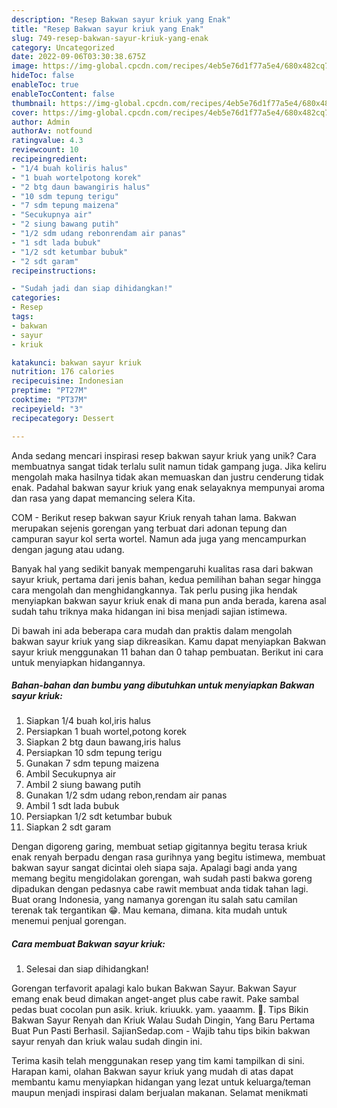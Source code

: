 ```yaml
---
description: "Resep Bakwan sayur kriuk yang Enak"
title: "Resep Bakwan sayur kriuk yang Enak"
slug: 749-resep-bakwan-sayur-kriuk-yang-enak
category: Uncategorized
date: 2022-09-06T03:30:38.675Z
image: https://img-global.cpcdn.com/recipes/4eb5e76d1f77a5e4/680x482cq70/bakwan-sayur-kriuk-foto-resep-utama.jpg
hideToc: false
enableToc: true
enableTocContent: false
thumbnail: https://img-global.cpcdn.com/recipes/4eb5e76d1f77a5e4/680x482cq70/bakwan-sayur-kriuk-foto-resep-utama.jpg
cover: https://img-global.cpcdn.com/recipes/4eb5e76d1f77a5e4/680x482cq70/bakwan-sayur-kriuk-foto-resep-utama.jpg
author: Admin
authorAv: notfound
ratingvalue: 4.3
reviewcount: 10
recipeingredient:
- "1/4 buah koliris halus"
- "1 buah wortelpotong korek"
- "2 btg daun bawangiris halus"
- "10 sdm tepung terigu"
- "7 sdm tepung maizena"
- "Secukupnya air"
- "2 siung bawang putih"
- "1/2 sdm udang rebonrendam air panas"
- "1 sdt lada bubuk"
- "1/2 sdt ketumbar bubuk"
- "2 sdt garam"
recipeinstructions:

- "Sudah jadi dan siap dihidangkan!"
categories:
- Resep
tags:
- bakwan
- sayur
- kriuk

katakunci: bakwan sayur kriuk 
nutrition: 176 calories
recipecuisine: Indonesian
preptime: "PT27M"
cooktime: "PT37M"
recipeyield: "3"
recipecategory: Dessert

---
```





Anda sedang mencari inspirasi resep bakwan sayur kriuk yang unik? Cara membuatnya sangat tidak terlalu sulit namun tidak gampang juga. Jika keliru mengolah maka hasilnya tidak akan memuaskan dan justru cenderung tidak enak. Padahal bakwan sayur kriuk yang enak selayaknya mempunyai aroma dan rasa yang dapat memancing selera Kita.





COM - Berikut resep bakwan sayur Kriuk renyah tahan lama. Bakwan merupakan sejenis gorengan yang terbuat dari adonan tepung dan campuran sayur kol serta wortel. Namun ada juga yang mencampurkan dengan jagung atau udang.

Banyak hal yang sedikit banyak mempengaruhi kualitas rasa dari bakwan sayur kriuk, pertama dari jenis bahan, kedua pemilihan bahan segar hingga cara mengolah dan menghidangkannya. Tak perlu pusing jika hendak menyiapkan bakwan sayur kriuk enak di mana pun anda berada, karena asal sudah tahu triknya maka hidangan ini bisa menjadi sajian istimewa.






Di bawah ini ada beberapa cara mudah dan praktis dalam mengolah bakwan sayur kriuk yang siap dikreasikan. Kamu dapat menyiapkan Bakwan sayur kriuk menggunakan 11 bahan dan 0 tahap pembuatan. Berikut ini cara untuk menyiapkan hidangannya.

<!--inarticleads1-->

##### Bahan-bahan dan bumbu yang dibutuhkan untuk menyiapkan Bakwan sayur kriuk:

1. Siapkan 1/4 buah kol,iris halus
1. Persiapkan 1 buah wortel,potong korek
1. Siapkan 2 btg daun bawang,iris halus
1. Persiapkan 10 sdm tepung terigu
1. Gunakan 7 sdm tepung maizena
1. Ambil Secukupnya air
1. Ambil 2 siung bawang putih
1. Gunakan 1/2 sdm udang rebon,rendam air panas
1. Ambil 1 sdt lada bubuk
1. Persiapkan 1/2 sdt ketumbar bubuk
1. Siapkan 2 sdt garam


Dengan digoreng garing, membuat setiap gigitannya begitu terasa kriuk enak renyah berpadu dengan rasa gurihnya yang begitu istimewa, membuat bakwan sayur sangat dicintai oleh siapa saja. Apalagi bagi anda yang memang begitu mengidolakan gorengan, wah sudah pasti bakwa goreng dipadukan dengan pedasnya cabe rawit membuat anda tidak tahan lagi. Buat orang Indonesia, yang namanya gorengan itu salah satu camilan terenak tak tergantikan 😁. Mau kemana, dimana. kita mudah untuk menemui penjual gorengan. 

<!--inarticleads2-->

##### Cara membuat Bakwan sayur kriuk:


1. Selesai dan siap dihidangkan!

Gorengan terfavorit apalagi kalo bukan Bakwan Sayur. Bakwan Sayur emang enak beud dimakan anget-anget plus cabe rawit. Pake sambal pedas buat cocolan pun asik. kriuk. kriuukk. yam. yaaamm. 🤤. Tips Bikin Bakwan Sayur Renyah dan Kriuk Walau Sudah Dingin, Yang Baru Pertama Buat Pun Pasti Berhasil. SajianSedap.com - Wajib tahu tips bikin bakwan sayur renyah dan kriuk walau sudah dingin ini. 

Terima kasih telah menggunakan resep yang tim kami tampilkan di sini. Harapan kami, olahan Bakwan sayur kriuk yang mudah di atas dapat membantu kamu menyiapkan hidangan yang lezat untuk keluarga/teman maupun menjadi inspirasi dalam berjualan makanan. Selamat menikmati
